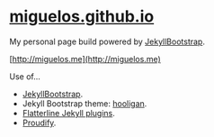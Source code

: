 # [miguelos.github.io](https://github.com/Miguelos/miguelos.github.io)

My personal page build powered by [JekyllBootstrap](https://github.com/plusjade/jekyll-bootstrap).

[http://miguelos.me](http://miguelos.me)

Use of...
* [JekyllBootstrap](https://github.com/plusjade/jekyll-bootstrap).
* Jekyll Bootstrap theme: [hooligan](https://github.com/dhulihan/hooligan).
* [Flatterline Jekyll plugins](https://github.com/flatterline/jekyll-plugins).
* [Proudify](https://github.com/icebreaker/proudify).